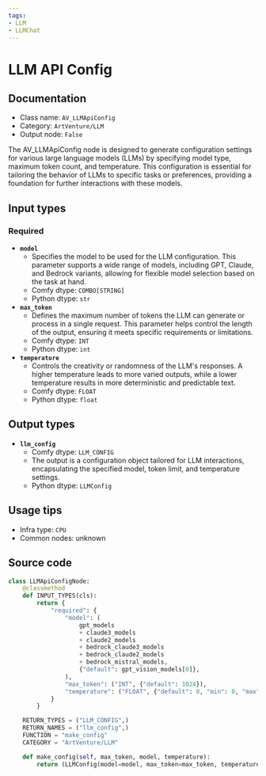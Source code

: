 ```yaml
---
tags:
- LLM
- LLMChat
---
```


# LLM API Config
## Documentation
- Class name: `AV_LLMApiConfig`
- Category: `ArtVenture/LLM`
- Output node: `False`

The AV_LLMApiConfig node is designed to generate configuration settings for various large language models (LLMs) by specifying model type, maximum token count, and temperature. This configuration is essential for tailoring the behavior of LLMs to specific tasks or preferences, providing a foundation for further interactions with these models.
## Input types
### Required
- **`model`**
    - Specifies the model to be used for the LLM configuration. This parameter supports a wide range of models, including GPT, Claude, and Bedrock variants, allowing for flexible model selection based on the task at hand.
    - Comfy dtype: `COMBO[STRING]`
    - Python dtype: `str`
- **`max_token`**
    - Defines the maximum number of tokens the LLM can generate or process in a single request. This parameter helps control the length of the output, ensuring it meets specific requirements or limitations.
    - Comfy dtype: `INT`
    - Python dtype: `int`
- **`temperature`**
    - Controls the creativity or randomness of the LLM's responses. A higher temperature leads to more varied outputs, while a lower temperature results in more deterministic and predictable text.
    - Comfy dtype: `FLOAT`
    - Python dtype: `float`
## Output types
- **`llm_config`**
    - Comfy dtype: `LLM_CONFIG`
    - The output is a configuration object tailored for LLM interactions, encapsulating the specified model, token limit, and temperature settings.
    - Python dtype: `LLMConfig`
## Usage tips
- Infra type: `CPU`
- Common nodes: unknown


## Source code
```python
class LLMApiConfigNode:
    @classmethod
    def INPUT_TYPES(cls):
        return {
            "required": {
                "model": (
                    gpt_models
                    + claude3_models
                    + claude2_models
                    + bedrock_claude3_models
                    + bedrock_claude2_models
                    + bedrock_mistral_models,
                    {"default": gpt_vision_models[0]},
                ),
                "max_token": ("INT", {"default": 1024}),
                "temperature": ("FLOAT", {"default": 0, "min": 0, "max": 1.0, "step": 0.001}),
            }
        }

    RETURN_TYPES = ("LLM_CONFIG",)
    RETURN_NAMES = ("llm_config",)
    FUNCTION = "make_config"
    CATEGORY = "ArtVenture/LLM"

    def make_config(self, max_token, model, temperature):
        return (LLMConfig(model=model, max_token=max_token, temperature=temperature),)

```
